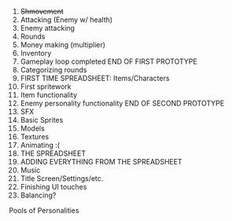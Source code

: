 1. ~~Shmovement~~
2. Attacking (Enemy w/ health)
3. Enemy attacking
4. Rounds
5. Money making (multiplier)
6. Inventory
7. Gameplay loop completed
END OF FIRST PROTOTYPE
8. Categorizing rounds
9. FIRST TIME SPREADSHEET: Items/Characters
10. First spritework
11. Item functionality
13. Enemy personality functionality
END OF SECOND PROTOTYPE
14. SFX
15. Basic Sprites
16. Models
17. Textures
18. Animating :(
19. THE SPREADSHEET
20. ADDING EVERYTHING FROM THE SPREADSHEET
21. Music
22. Title Screen/Settings/etc.
23. Finishing UI touches
24. Balancing?







Pools of Personalities
